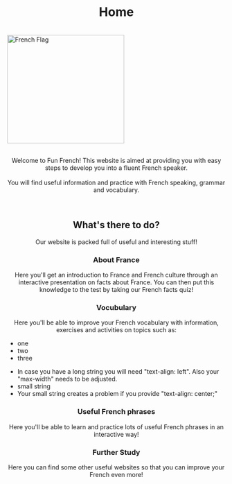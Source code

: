 <h1 align="center">Home</h1><br>
<img class="imgLeft" src="https://upload.wikimedia.org/wikipedia/en/c/c3/Flag_of_France.svg" alt="French Flag" width="270" height="250">
<p align="center"><br>Welcome to Fun French! This website is aimed at providing you with easy steps to develop you into a fluent French speaker.<br><br>You will find useful information and practice with French speaking, grammar and vocabulary.</p><br>
<h2 align="center">What's there to do?</h2>
<p align="center">Our website is packed full of useful and interesting stuff!</p>
<h3 align="center">About France</h3>
<p align="center">Here you'll get an introduction to France and French culture through an interactive presentation on facts about France. You can then put this knowledge to the test by taking our French facts quiz!</p>
<h3 align="center">Vocubulary</h3>
<p align="center">Here you'll be able to improve your French vocabulary with information, exercises and activities on topics such as:</p>
<div class="parent">
<div id="section1">
<div id="abc">
<ul id="one">
<li>one</li>
<li>two</li>
<li>three</li>
</ul>
<ul id="two">
<li>In case you have a long string you will need "text-align: left". Also your "max-width" needs to be adjusted.</li>
<li>small string</li>
<li>Your small string creates a problem if you  provide "text-align: center;"</li>
</ul>
<div/>
<div/>
<h3 align="center">Useful French phrases</h3>
<p align="center">Here you'll be able to learn and practice lots of useful French phrases in an interactive way!</p>
<h3 align="center">Further Study</h3>
<p align="center">Here you can find some other useful websites so that you can improve your French even more!</p>

